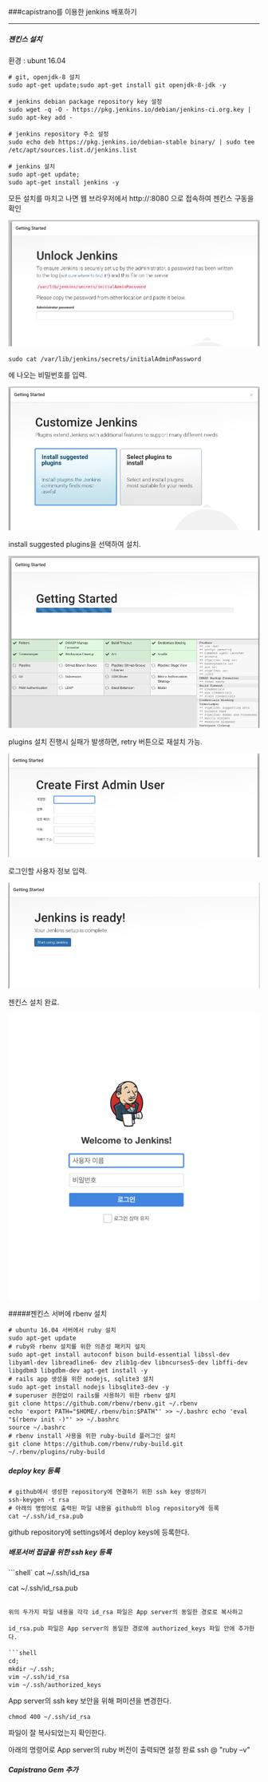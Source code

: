 ###capistrano를 이용한 jenkins 배포하기

------

##### 젠킨스 설치

환경 : ubunt 16.04

```shell
# git, openjdk-8 설치
sudo apt-get update;sudo apt-get install git openjdk-8-jdk -y

# jenkins debian package repository key 설정
sudo wget -q -O - https://pkg.jenkins.io/debian/jenkins-ci.org.key | sudo apt-key add -

# jenkins repository 주소 설정
sudo echo deb https://pkg.jenkins.io/debian-stable binary/ | sudo tee /etc/apt/sources.list.d/jenkins.list

# jenkins 설치
sudo apt-get update;
sudo apt-get install jenkins -y
```



모든 설치를 마치고 나면 웹 브라우저에서 http://<server-ip>:8080 으로 접속하여 젠킨스 구동을 확인

![jenkins1](image/jenkins_1.png)

```shell
sudo cat /var/lib/jenkins/secrets/initialAdminPassword
```

에 나오는 비밀번호를 입력.



![jkins](image/jenkins_2.png)

install suggested plugins을 선택하여 설치.



![](image/jenkins_3.png)

plugins 설치 진행시 실패가 발생하면, retry 버튼으로 재설치 가능.



![](image/jenkins_4.png)

로그인할 사용자 정보 입력.



![](image/jenkins_5.png)

젠킨스 설치 완료.



![jenkins](./image/jenkins.png)

#####젠킨스 서버에 rbenv 설치

```shell
# ubuntu 16.04 서버에서 ruby 설치
sudo apt-get update
# ruby와 rbenv 설치를 위한 의존성 패키지 설치
sudo apt-get install autoconf bison build-essential libssl-dev libyaml-dev libreadline6- dev zlib1g-dev libncurses5-dev libffi-dev libgdbm3 libgdbm-dev apt-get install -y
# rails app 생성을 위한 nodejs, sqlite3 설치
sudo apt-get install nodejs libsqlite3-dev -y
# superuser 권한없이 rails를 사용하기 위한 rbenv 설치
git clone https://github.com/rbenv/rbenv.git ~/.rbenv
echo 'export PATH="$HOME/.rbenv/bin:$PATH"' >> ~/.bashrc echo 'eval "$(rbenv init -)"' >> ~/.bashrc
source ~/.bashrc
# rbenv install 사용을 위한 ruby-build 플러그인 설치
git clone https://github.com/rbenv/ruby-build.git ~/.rbenv/plugins/ruby-build
```



##### deploy key 등록

```shell
# github에서 생성한 repository에 연결하기 위한 ssh key 생성하기
ssh-keygen -t rsa
# 아래의 명령어로 출력된 파일 내용을 github의 blog repository에 등록 
cat ~/.ssh/id_rsa.pub
```

github repository에 settings에서 deploy keys에 등록한다.



##### 배포서버 접글을 위한 ssh key 등록

```shell`
cat ~/.ssh/id_rsa 

cat ~/.ssh/id_rsa.pub 

```

위의 두가지 파일 내용을 각각 id_rsa 파일은 App server의 동일한 경로로 복사하고 

id_rsa.pub 파일은 App server의 동일한 경로에 authorized_keys 파일 안에 추가한다.

```shell
cd;
mkdir ~/.ssh;
vim ~/.ssh/id_rsa
vim ~/.ssh/authorized_keys 
```

App server의 ssh key 보안을 위해 퍼미션을 변경한다. 

```shell
chmod 400 ~/.ssh/id_rsa 
```

파일이 잘 복사되었는지 확인한다. 

아래의 명령어로 App server의 ruby 버전이 출력되면 설정 완료 ssh <username>@<app-server-id> "ruby –v" 



##### Capistrano Gem 추가








